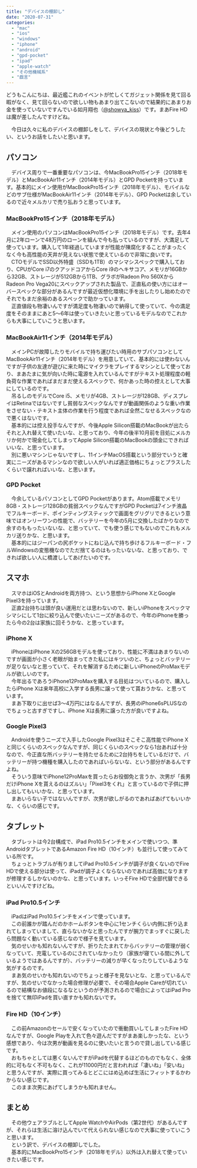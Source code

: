 ```yaml
---
title: "デバイスの棚卸し"
date: "2020-07-31"
categories: 
  - "mac"
  - "ios"
  - "windows"
  - "iphone"
  - "android"
  - "gpd-pocket"
  - "ipad"
  - "apple-watch"
  - "その他機械系"
  - "戯言"
---
```


どうもこんにちは、最近艦これのイベントが忙しくてガジェット関係を見て回る暇がなく、見て回らないので欲しい物もあまり出てこないので結果的にあまりお金を使っていないですんでいる如月翔也（[@showya\_kiss](http://twitter.com/showya_kiss)）です。まあFire HDは魔が差したんですけどね。  
  
　今日は久々に私のデバイスの棚卸しをして、デバイスの現状と今後どうしたい、というお話をしたいと思います。  

## パソコン

　デバイス周りで一番重要なパソコンは、今MacBookPro15インチ（2018年モデル）とMacBookAir11インチ（2014年モデル）とGPD Pocketを持っています。基本的にメイン使用がMacBookPro15インチ（2018年モデル）、モバイルなどのサブ仕様がMacBookAir11インチ（2014年モデル）、GPD Pocketは余しているので近々メルカリで売り払おうと思っています。  

### MacBookPro15インチ（2018年モデル）

　メイン使用のパソコンはMacBookPro15インチ（2018年モデル）です。去年4月に2年ローンで48万円のローンを組んで今も払っているのですが、大満足して使っています。購入して1年経過していますが性能が陳腐化することがまったくなく今も高性能の天井が見えない状態で使えているので非常に良いです。  
　CTOモデルでSSD以外特盛（SSDも1TB）のマシマシスペックで購入しており、CPUがCore i7のクアッドコアからCore i9のヘキサコア、メモリが16GBから32GB、ストレージが512GBから1TB、グラボがRadeon Pro 560XからRadeon Pro Vega20にスペックアップされた製品で、正直私の使い方にはオーバースペックな部分があるんですが最近仮想化環境に手を出したりし始めたのでそれでもまだ余裕のあるスペックで助かっています。  
　正直値段も物凄いんですが満足度も物凄いので納得して使っていて、今の満足度をそのままにあと5〜6年は使っていきたいと思っているモデルなのでこれからも大事にしていこうと思います。  

### MacBookAir11インチ（2014年モデル）

　メインPCが故障したりモバイルで持ち運びたい時用のサブパソコンとしてMacBookAir11インチ（2014年モデル）を用意していて、基本的には使わないんですが子供の友達が遊びに来た時にマイクラをプレイするマシンとして使っており、まあたまに気が向いた時に電源を入れているんですがテキスト処理程度の軽負荷な作業であればまだまだ使えるスペックで、何かあった時の控えとして大事にしているのです。  
　吊るしのモデルでCore i5、メモリが4GB、ストレージが128GB、ディスプレイはRetinaではないですし貧弱なスペックなんですが動画関係のような重い作業をさせない・テキスト主体の作業を行う程度であれば全然こなせるスペックなので悪くはないです。  
　基本的には控え投手なんですが、今後Apple Silicon搭載のMacBookが出たらそれと入れ替えて使いたいな、と思っており、今年の後半10月前を目処にメルカリか何かで現金化してしまってApple Silicon搭載のMacBookの頭金にできればいいな、と思っています。  
　別に悪いマシンじゃないですし、11インチMacOS搭載という部分でいうと確実にニーズがあるマシンなので欲しい人がいれば適正価格にちょっとプラスしたくらいで譲れればいいな、と思います。  

### GPD Pocket

　今余しているパソコンとしてGPD Pocketがあります。Atom搭載でメモリ8GB・ストレージ128GBの貧弱スペックなんですがGPD Pocketは7インチ液晶でフルキーボード、ポインティングスティックで画面をグリグリできるという意味ではオンリーワンの性能で、バッテリーを今年の5月に交換したばかりなので余すのももったいないな、と思っていて、でも使う感じでもないのでこれもメルカリ送りかな、と思います。  
　基本的にはジーパンの尻ポケットにねじ込んで持ち歩けるフルキーボード・フルWindowsの変態機なのでただ捨てるのはもったいないな、と思っており、できれば欲しい人に橋渡ししてあげたいのです。  

## スマホ

　スマホはiOSとAndroidを両方持つ、という思想からiPhone XとGoogle Pixel3を持っています。  
　正直2台持ちは頭が良い運用だとは思わないので、新しいiPhoneをスペックマシマシにして1台に絞り込んで使いたいニーズがあるので、今年のiPhoneを勝ったら今の2台は家族に回そうかな、と思っています。  

### iPhone X

　iPhoneはiPhone Xの256GBモデルを使っており、性能に不満はあまりないのですが画面が小さく老眼が始まってきた私にはキツいのと、ちょっとバッテリーが足りないなと思っていて、それを解消するために新しいiPhoneのProMaxモデルが欲しいのです。  
　今年出るであろうiPhone12ProMaxを購入する目処はついているので、購入したらiPhone Xは来年高校に入学する長男に譲って使って貰おうかな、と思っています。  
　まあ下取りに出せば3〜4万円にはなるんですが、長男のiPhone6sPLUSなのでちょっと古すぎですし、iPhone Xは長男に譲った方が良いですよね。  

### Google Pixel3

　Androidを使うニーズで入手したGoogle Pixel3はそこそこ高性能でiPhone Xと同じくらいのスペックなんですが、同じくらいのスペックなら1台あれば十分なので、今正直な所バッテリーを持たせるために2台持ちをしているだけで、バッテリーが持つ機種を購入したのであればいらないな、という部分があるんですよね。  
　そういう意味でiPhone12ProMaxを買ったらお役御免と言うか、次男が「長男だけiPhone Xを貰えるのはズルい」「Pixel3をくれ」と言っているので子供に押し出してもいいかな、と思っています。  
　まあいらない子ではないんですが、次男が欲しがるのであればあげてもいいかな、くらいの感じです。  

## タブレット

　タブレットは今2台構成で、iPad Pro10.5インチをメインで使いつつ、準AndroidタブレットであるAmazon Fire HD（10インチ）も並行して使ってみている所です。  
　ちょっとトラブルが有りましてiPad Pro10.5インチが調子が良くないのでFire HDで使える部分は使って、iPadが調子よくならないのであれば高価になりますが修理するしかないのかな、と思っています。いっそFire HDで全部代替できるといいんですけどね。  

### iPad Pro10.5インチ

　iPadはiPad Pro10.5インチをメインで使っています。  
　この前誰かが踏んだのかホームボタンを中心に1センチくらい内側に折り込まれてしまっていまして、直らないかなと思ったんですが腕力でまっすぐに戻したら問題なく動いている感じなので様子を見ています。  
　気のせいかも知れないんですが、折りたたまれてからバッテリーの管理が弱くなっていて、充電しているのにされていなかったり（家族が寝ている間に外しているようではあるんですが）、バッテリーの減りが早くなったりしているような気がするのです。  
　まあ気のせいかも知れないのでちょっと様子を見ないとな、と思っているんですが、気のせいでなかった場合修理が必要で、その場合Apple Careが切れているので結構なお値段になるなというのが予測されるので場合によってはiPad Proを捨てて無印iPadを買い直すかも知れないです。  

### Fire HD（10インチ）

　この前Amazonのセールで安くなっていたので衝動買いしてしまったFire HDなんですが、Google Playを入れて色々遊んだですがまあ楽しかったな、という感想であり、今は次男が動画を見るのに使いたいと言うので貸し出している感じです。  
　おもちゃとしては悪くないんですがiPadを代替するほどのものでもなく、全体的に可もなく不可もなく、これが11000円だと言われれば「凄いね」「安いね」と思うんですが、実際に買ってみるとどこにはめ込めば生活にフィットするかわからない感じです。  
　このまま次男にあげてしまうかも知れません。  

## まとめ

　その他ウェアラブルとしてApple WatchやAirPods（第2世代）があるんですが、それらは生活に溶け込んでいて代えられない感じなので大事に使っていこうと思います。  
　という訳で、デバイスの棚卸しでした。  
　基本的にMacBookPro15インチ（2018年モデル）以外は入れ替えて使っていきたい感じです。
